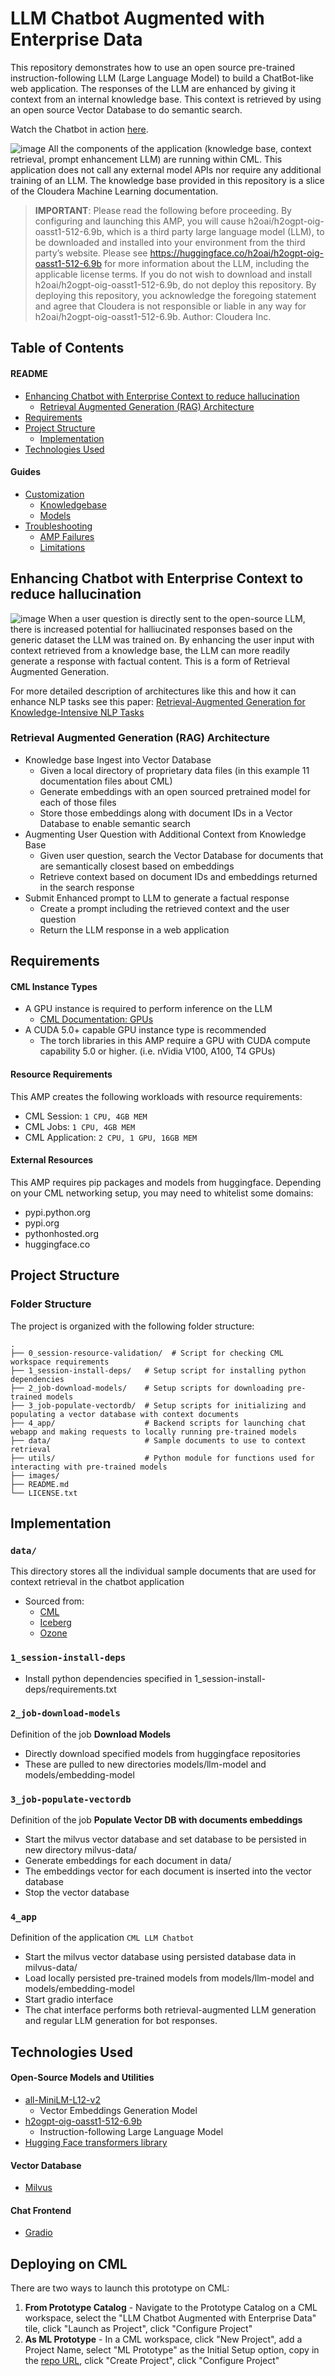 # LLM Chatbot Augmented with Enterprise Data 

This repository demonstrates how to use an open source pre-trained instruction-following LLM (Large Language Model) to build a ChatBot-like web application. The responses of the LLM are enhanced by giving it context from an internal knowledge base. This context is retrieved by using an open source Vector Database to do semantic search. 

Watch the Chatbot in action [here](https://www.youtube.com/watch?v=WBH9hYDyHKU).

![image](./images/app-screenshot.png)
All the components of the application (knowledge base, context retrieval, prompt enhancement LLM) are running within CML. This application does not call any external model APIs nor require any additional training of an LLM. The knowledge base provided in this repository is a slice of the Cloudera Machine Learning documentation.

> **IMPORTANT**: Please read the following before proceeding.  By configuring and launching this AMP, you will cause h2oai/h2ogpt-oig-oasst1-512-6.9b, which is a third party large language model (LLM), to be downloaded and installed into your environment from the third party’s website.  Please see https://huggingface.co/h2oai/h2ogpt-oig-oasst1-512-6.9b for more information about the LLM, including the applicable license terms.  If you do not wish to download and install h2oai/h2ogpt-oig-oasst1-512-6.9b, do not deploy this repository.  By deploying this repository, you acknowledge the foregoing statement and agree that Cloudera is not responsible or liable in any way for h2oai/h2ogpt-oig-oasst1-512-6.9b. Author: Cloudera Inc.

## Table of Contents 
#### README
* [Enhancing Chatbot with Enterprise Context to reduce hallucination](#enhancing-chatbot-with-enterprise-context-to-reduce-hallucination)
  * [Retrieval Augmented Generation (RAG) Architecture](#retrieval-augmented-generation--rag--architecture)
* [Requirements](#requirements)
* [Project Structure](#project-structure)
  * [Implementation](#implementation)
* [Technologies Used](#technologies-used)

#### Guides
* [Customization](guides/customization.md)
    * [Knowledgebase](guides/customization.md#knowledgebase)
    * [Models](guides/customization.md#Model)
* [Troubleshooting](guides/troubleshooting.md)
    * [AMP Failures](guides/troubleshooting.md#amp-failures)
    * [Limitations](guides/troubleshooting.md#limitations)

## Enhancing Chatbot with Enterprise Context to reduce hallucination
![image](./images/rag-architecture.png)
When a user question is directly sent to the open-source LLM, there is increased potential for halliucinated responses based on the generic dataset the LLM was trained on. By enhancing the user input with context retrieved from a knowledge base, the LLM can more readily generate a response with factual content. This is a form of Retrieval Augmented Generation.

For more detailed description of architectures like this and how it can enhance NLP tasks see this paper: [Retrieval-Augmented Generation for Knowledge-Intensive NLP Tasks
](https://arxiv.org/abs/2005.11401)

### Retrieval Augmented Generation (RAG) Architecture
- Knowledge base Ingest into Vector Database
  - Given a local directory of proprietary data files (in this example 11 documentation files about CML)
  - Generate embeddings with an open sourced pretrained model for each of those files
  - Store those embeddings along with document IDs in a Vector Database to enable semantic search
- Augmenting User Question with Additional Context from Knowledge Base
  - Given user question, search the Vector Database for documents that are semantically closest based on embeddings
  - Retrieve context based on document IDs and embeddings returned in the search response
- Submit Enhanced prompt to LLM to generate a factual response
  - Create a prompt including the retrieved context and the user question
  - Return the LLM response in a web application

## Requirements
#### CML Instance Types
- A GPU instance is required to perform inference on the LLM
  - [CML Documentation: GPUs](https://docs.cloudera.com/machine-learning/cloud/gpu/topics/ml-gpu.html)
- A CUDA 5.0+ capable GPU instance type is recommended
  - The torch libraries in this AMP require a GPU with CUDA compute capability 5.0 or higher. (i.e. nVidia V100, A100, T4 GPUs)

#### Resource Requirements
This AMP creates the following workloads with resource requirements:
- CML Session: `1 CPU, 4GB MEM`
- CML Jobs: `1 CPU, 4GB MEM`
- CML Application: `2 CPU, 1 GPU, 16GB MEM`

#### External Resources
This AMP requires pip packages and models from huggingface. Depending on your CML networking setup, you may need to whitelist some domains:
- pypi.python.org
- pypi.org
- pythonhosted.org
- huggingface.co

## Project Structure
### Folder Structure

The project is organized with the following folder structure:
```
.
├── 0_session-resource-validation/  # Script for checking CML workspace requirements
├── 1_session-install-deps/   # Setup script for installing python dependencies
├── 2_job-download-models/    # Setup scripts for downloading pre-trained models
├── 3_job-populate-vectordb/  # Setup scripts for initializing and populating a vector database with context documents
├── 4_app/                    # Backend scripts for launching chat webapp and making requests to locally running pre-trained models
├── data/                     # Sample documents to use to context retrieval
├── utils/                    # Python module for functions used for interacting with pre-trained models
├── images/
├── README.md
└── LICENSE.txt
```
## Implementation
### `data/`
This directory stores all the individual sample documents that are used for context retrieval in the chatbot application
- Sourced from:
  - [CML](https://docs.cloudera.com/machine-learning/cloud/index.html)
  - [Iceberg](https://iceberg.apache.org/docs/1.2.0/)
  - [Ozone](https://docs.cloudera.com/cdp-private-cloud-base/7.1.8/ozone-overview/topics/ozone-introduction.html)

### `1_session-install-deps`
- Install python dependencies specified in 1_session-install-deps/requirements.txt

### `2_job-download-models`
Definition of the job **Download Models** 
- Directly download specified models from huggingface repositories
- These are pulled to new directories models/llm-model and models/embedding-model

### `3_job-populate-vectordb`
Definition of the job **Populate Vector DB with documents embeddings**
- Start the milvus vector database and set database to be persisted in new directory milvus-data/
- Generate embeddings for each document in data/
- The embeddings vector for each document is inserted into the vector database
- Stop the vector database

### `4_app`
Definition of the application `CML LLM Chatbot`
- Start the milvus vector database using persisted database data in milvus-data/
- Load locally persisted pre-trained models from models/llm-model and models/embedding-model 
- Start gradio interface 
- The chat interface performs both retrieval-augmented LLM generation and regular LLM generation for bot responses.

## Technologies Used
#### Open-Source Models and Utilities
- [all-MiniLM-L12-v2](https://huggingface.co/sentence-transformers/all-MiniLM-L12-v2/tree/9e16800aed25dbd1a96dfa6949c68c4d81d5dded)
     - Vector Embeddings Generation Model
- [h2ogpt-oig-oasst1-512-6.9b](https://huggingface.co/h2oai/h2ogpt-oig-oasst1-512-6.9b/tree/4e336d947ee37d99f2af735d11c4a863c74f8541)
   - Instruction-following Large Language Model
- [Hugging Face transformers library](https://pypi.org/project/transformers/)
#### Vector Database
- [Milvus](https://github.com/milvus-io/milvus)
#### Chat Frontend
- [Gradio](https://github.com/gradio-app/gradio)

## Deploying on CML
There are two ways to launch this prototype on CML:

1. **From Prototype Catalog** - Navigate to the Prototype Catalog on a CML workspace, select the "LLM Chatbot Augmented with Enterprise Data" tile, click "Launch as Project", click "Configure Project"
2. **As ML Prototype** - In a CML workspace, click "New Project", add a Project Name, select "ML Prototype" as the Initial Setup option, copy in the [repo URL](https://github.com/cloudera/CML_AMP_LLM_Chatbot_Augmented_with_Enterprise_Data), click "Create Project", click "Configure Project"
